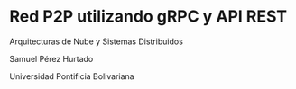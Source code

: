# Red P2P utilizando gRPC y API REST
Arquitecturas de Nube y Sistemas Distribuidos

Samuel Pérez Hurtado

Universidad Pontificia Bolivariana